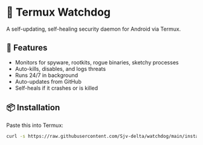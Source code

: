 # 🐺 Termux Watchdog

A self-updating, self-healing security daemon for Android via Termux.

## 🚀 Features

- Monitors for spyware, rootkits, rogue binaries, sketchy processes
- Auto-kills, disables, and logs threats
- Runs 24/7 in background
- Auto-updates from GitHub
- Self-heals if it crashes or is killed

## 📦 Installation

Paste this into Termux:

```bash
curl -s https://raw.githubusercontent.com/Sjv-delta/watchdog/main/install.sh | bash
